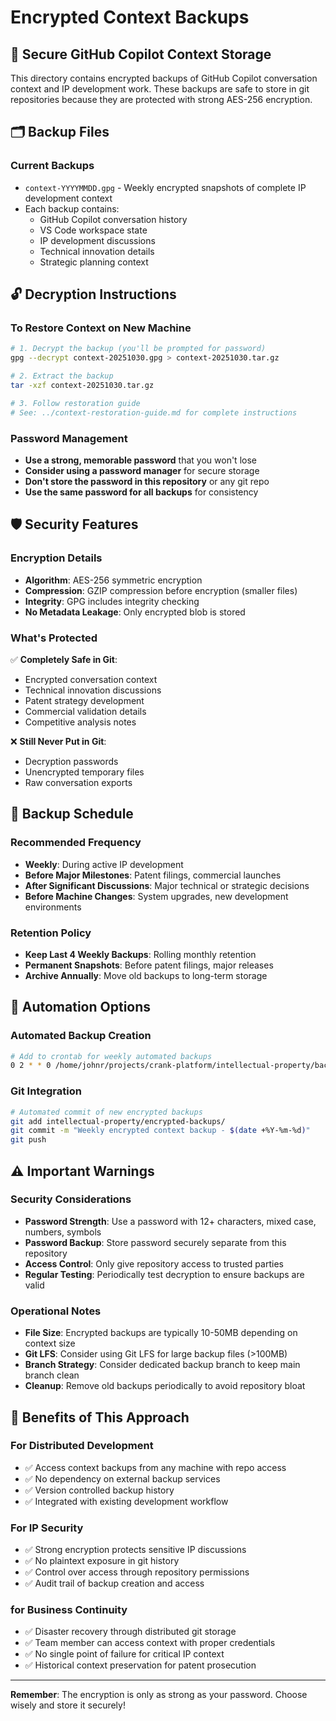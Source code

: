 # Encrypted Context Backups

## 🔐 Secure GitHub Copilot Context Storage

This directory contains encrypted backups of GitHub Copilot conversation context and IP development work. These backups are safe to store in git repositories because they are protected with strong AES-256 encryption.

## 🗂️ Backup Files

### Current Backups
- `context-YYYYMMDD.gpg` - Weekly encrypted snapshots of complete IP development context
- Each backup contains:
  - GitHub Copilot conversation history
  - VS Code workspace state
  - IP development discussions
  - Technical innovation details
  - Strategic planning context

## 🔓 Decryption Instructions

### To Restore Context on New Machine
```bash
# 1. Decrypt the backup (you'll be prompted for password)
gpg --decrypt context-20251030.gpg > context-20251030.tar.gz

# 2. Extract the backup
tar -xzf context-20251030.tar.gz

# 3. Follow restoration guide
# See: ../context-restoration-guide.md for complete instructions
```

### Password Management
- **Use a strong, memorable password** that you won't lose
- **Consider using a password manager** for secure storage
- **Don't store the password in this repository** or any git repo
- **Use the same password for all backups** for consistency

## 🛡️ Security Features

### Encryption Details
- **Algorithm**: AES-256 symmetric encryption
- **Compression**: GZIP compression before encryption (smaller files)
- **Integrity**: GPG includes integrity checking
- **No Metadata Leakage**: Only encrypted blob is stored

### What's Protected
✅ **Completely Safe in Git**:
- Encrypted conversation context
- Technical innovation discussions  
- Patent strategy development
- Commercial validation details
- Competitive analysis notes

❌ **Still Never Put in Git**:
- Decryption passwords
- Unencrypted temporary files
- Raw conversation exports

## 📅 Backup Schedule

### Recommended Frequency
- **Weekly**: During active IP development
- **Before Major Milestones**: Patent filings, commercial launches
- **After Significant Discussions**: Major technical or strategic decisions
- **Before Machine Changes**: System upgrades, new development environments

### Retention Policy
- **Keep Last 4 Weekly Backups**: Rolling monthly retention
- **Permanent Snapshots**: Before patent filings, major releases
- **Archive Annually**: Move old backups to long-term storage

## 🚀 Automation Options

### Automated Backup Creation
```bash
# Add to crontab for weekly automated backups
0 2 * * 0 /home/johnr/projects/crank-platform/intellectual-property/backup-ip-context.sh --for-git
```

### Git Integration
```bash
# Automated commit of new encrypted backups
git add intellectual-property/encrypted-backups/
git commit -m "Weekly encrypted context backup - $(date +%Y-%m-%d)"
git push
```

## ⚠️ Important Warnings

### Security Considerations
- **Password Strength**: Use a password with 12+ characters, mixed case, numbers, symbols
- **Password Backup**: Store password securely separate from this repository
- **Access Control**: Only give repository access to trusted parties
- **Regular Testing**: Periodically test decryption to ensure backups are valid

### Operational Notes
- **File Size**: Encrypted backups are typically 10-50MB depending on context size
- **Git LFS**: Consider using Git LFS for large backup files (>100MB)
- **Branch Strategy**: Consider dedicated backup branch to keep main branch clean
- **Cleanup**: Remove old backups periodically to avoid repository bloat

## 🎯 Benefits of This Approach

### For Distributed Development
- ✅ Access context backups from any machine with repo access
- ✅ No dependency on external backup services
- ✅ Version controlled backup history
- ✅ Integrated with existing development workflow

### For IP Security
- ✅ Strong encryption protects sensitive IP discussions
- ✅ No plaintext exposure in git history
- ✅ Control over access through repository permissions
- ✅ Audit trail of backup creation and access

### for Business Continuity
- ✅ Disaster recovery through distributed git storage
- ✅ Team member can access context with proper credentials
- ✅ No single point of failure for critical IP context
- ✅ Historical context preservation for patent prosecution

---

**Remember**: The encryption is only as strong as your password. Choose wisely and store it securely!